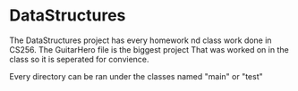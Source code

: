 # DataStructures
The DataStructures project has every homework nd class work done in CS256. The GuitarHero file is the biggest project That was worked on in the class so it is seperated for convience. 

Every directory can be ran under the classes named "main" or "test"
